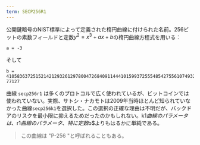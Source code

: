 ```yaml
---
term: SECP256R1
---
```

公開鍵暗号のNIST標準によって定義された楕円曲線に付けられた名前。256ビットの素数フィールドと定数$y^2 = x^3 + ax + b$の楕円曲線方程式を用いる：

```text
a = -3
```

そして

```text
b = 410583637251521421293261297800472684091144410159937255548542755610749322
77127
```

曲線 `secp256r1` は多くのプロトコルで広く使われているが、ビットコインでは使われていない。実際、サトシ・ナカモトは2009年当時ほとんど知られていなかった曲線`secp256k1`を選択した。この選択の正確な理由は不明だが、バックドアのリスクを最小限に抑えるためだったのかもしれない。k1$曲線のパラメータは、$r1$曲線のパラメータ、特に定数$b$よりもはるかに単純である。

> この曲線は "P-256 "と呼ばれることもある。
